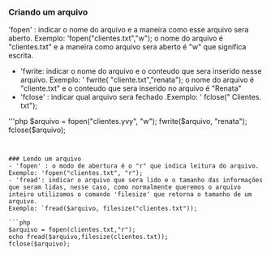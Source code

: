 ### Criando um arquivo 
'fopen' : indicar o nome do arquivo e a maneira como esse arquivo sera aberto. Exemplo: 'fopen("clientes.txt","w"); o nome do arquivo é "clientes.txt" e a maneira como arquivo sera aberto é "w" que significa escrita.

- 'fwrite: indicar o nome do arquivo e o conteudo que sera inserido nesse arquivo. Exemplo: ' fwrite( "cliente.txt","renata"); o nome do arquivo é "cliente.txt" e o conteudo que sera inserido no arquivo é "Renata" 
- 'fclose' : indicar qual arquivo sera fechado .Exemplo: ' fclose(" Clientes. txt");

'''php
$arquivo = fopen("clientes.yvy", "w");
fwrite($arquivo, "renata");
fclose($arquivo); 
```


### Lendo um arquivo
- 'fopen' : o modo de abertura é o "r" que indica leitura do arquivo. Exemplo: 'fopen("clientes.txt", "r");
- 'fread': indicar o arquivo que sera lido e o tamanho das informações que seram lidas, nesse caso, como normalmente queremos o arquivo inteiro utilizamos o comando 'filesize' que retorna o tamanho de um arquivo.
Exemplo: `fread($arquivo, filesize("clientes.txt"));

```php
$arquivo = fopen(clientes.txt,"r");
echo fread($arquivo,filesize(clientes.txt));
fclose($arquivo);
``` 

